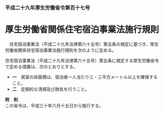 ### 平成二十九年厚生労働省令第百十七号  
# 厚生労働省関係住宅宿泊事業法施行規則  
　住宅宿泊事業法（平成二十九年法律第六十五号）第五条の規定に基づき、厚生労働省関係住宅宿泊事業法施行規則を次のように定める。  
  
住宅宿泊事業法（平成二十九年法律第六十五号）第五条に規定する厚生労働省令で定める措置は、次のとおりとする。  
* **一**　居室の床面積は、宿泊者一人当たり三・三平方メートル以上を確保すること。  
* **二**　定期的な清掃及び換気を行うこと。  
  
**附　則**  
この省令は、平成三十年六月十五日から施行する。  
  
